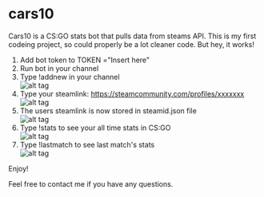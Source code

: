 # cars10
Cars10 is a CS:GO stats bot that pulls data from steams API. This is my first codeing project, so could properly be a lot cleaner code. But hey, it works!

1. Add bot token to TOKEN ="Insert here"
2. Run bot in your channel
3. Type !addnew in your channel <br>
![alt tag](https://i.imgur.com/lRU4PKW.png)
4. Type your steamlink: https://steamcommunity.com/profiles/xxxxxxx <br>
![alt tag](https://i.imgur.com/Fy6fErb.png)
5. The users steamlink is now stored in steamid.json file <br>
![alt tag](https://i.imgur.com/H2z4NX7.png)
6. Type !stats to see your all time stats in CS:GO<br>
![alt tag](https://i.imgur.com/UXrBZM1.png)
7. Type !lastmatch to see last match's stats<br>
![alt tag](https://i.imgur.com/om6wOBW.png)


Enjoy!

Feel free to contact me if you have any questions.


